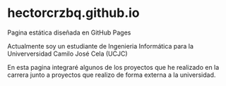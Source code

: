# hectorcrzbq.github.io
Pagina estática diseñada en GitHub Pages

Actualmente soy un estudiante de Ingenieria Informática para la Univerversidad Camilo José Cela (UCJC)

En esta pagina integraré algunos de los proyectos que he realizado en la carrera junto a proyectos que realizo de forma externa a la universidad.
